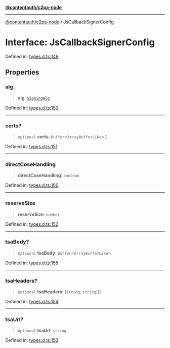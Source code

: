 [**@contentauth/c2pa-node**](../README.md)

***

[@contentauth/c2pa-node](../README.md) / JsCallbackSignerConfig

# Interface: JsCallbackSignerConfig

Defined in: [types.d.ts:149](https://github.com/contentauth/c2pa-node-v2/blob/5fc86ffc8659a51143dea77869309236a097edcc/js-src/types.d.ts#L149)

## Properties

### alg

> **alg**: [`SigningAlg`](../type-aliases/SigningAlg.md)

Defined in: [types.d.ts:150](https://github.com/contentauth/c2pa-node-v2/blob/5fc86ffc8659a51143dea77869309236a097edcc/js-src/types.d.ts#L150)

***

### certs?

> `optional` **certs**: `Buffer`\<`ArrayBufferLike`\>[]

Defined in: [types.d.ts:151](https://github.com/contentauth/c2pa-node-v2/blob/5fc86ffc8659a51143dea77869309236a097edcc/js-src/types.d.ts#L151)

***

### directCoseHandling

> **directCoseHandling**: `boolean`

Defined in: [types.d.ts:160](https://github.com/contentauth/c2pa-node-v2/blob/5fc86ffc8659a51143dea77869309236a097edcc/js-src/types.d.ts#L160)

***

### reserveSize

> **reserveSize**: `number`

Defined in: [types.d.ts:152](https://github.com/contentauth/c2pa-node-v2/blob/5fc86ffc8659a51143dea77869309236a097edcc/js-src/types.d.ts#L152)

***

### tsaBody?

> `optional` **tsaBody**: `Buffer`\<`ArrayBufferLike`\>

Defined in: [types.d.ts:155](https://github.com/contentauth/c2pa-node-v2/blob/5fc86ffc8659a51143dea77869309236a097edcc/js-src/types.d.ts#L155)

***

### tsaHeaders?

> `optional` **tsaHeaders**: \[`string`, `string`\][]

Defined in: [types.d.ts:154](https://github.com/contentauth/c2pa-node-v2/blob/5fc86ffc8659a51143dea77869309236a097edcc/js-src/types.d.ts#L154)

***

### tsaUrl?

> `optional` **tsaUrl**: `string`

Defined in: [types.d.ts:153](https://github.com/contentauth/c2pa-node-v2/blob/5fc86ffc8659a51143dea77869309236a097edcc/js-src/types.d.ts#L153)
